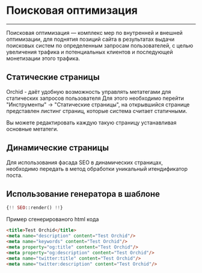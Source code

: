 # Поисковая оптимизация
----------


Поисковая оптимизация — комплекс мер по внутренней и внешней оптимизации, 
для поднятия позиций сайта в результатах выдачи поисковых систем по определенным запросам пользователей,
с целью увеличения трафика и потенциальных клиентов и последующей монетизации этого трафика.

## Статические страницы


Orchid - даёт удобную возможность управлять метатегами для статических запросов пользователя
Для этого необходимо перейти "Инструменты" -> "Статические страницы", на открывшийся странице
представлен листинг страниц, которые система считает статичными.

Вы можете редактировать каждую такую страницу устанавливая основные метатеги.

## Динамические страницы

Для использования фасада SEO в динамических страницах, необходимо передать в метод обработки 
уникальный итендификатор поста.

## Использование генератора в шаблоне 

```php
{!! SEO::render() !!}
```

Пример сгенерированого html кода

```html
<title>Test Orchid</title>
<meta name="description" content="Test Orchid"/>
<meta name="keywords" content="Test Orchid"/>
<meta property="og:title" content="Test Orchid"/>
<meta property="og:description" content="Test Orchid"/>
<meta name="twitter:title" content="Test Orchid"/>
<meta name="twitter:description" content="Test Orchid"/>
```

